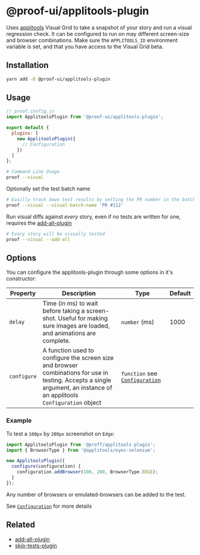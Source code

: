 # @proof-ui/applitools-plugin

Uses [applitools](https://applitools.com/) Visual Grid to take a snapshot of your story and run a visual regression check.
It can be configured to run on may different screen-size and browser combinations.
Make sure the `APPLITOOLS_ID` environment variable is set, and that you have access to the Visual Grid beta.

## Installation

```bash
yarn add -D @proof-ui/applitools-plugin
```

## Usage

```javascript
// proof.config.js
import ApplitoolsPlugin from '@proof-ui/applitools-plugin';

export default {
  plugins: [
    new ApplitoolsPlugin({
      // Configuration
    })
  ]
};
```

```bash
# Command Line Usage
proof --visual
```

Optionally set the test batch name

```bash
# Easilly track down test results by setting the PR number in the batch-name
proof --visual --visual-batch-name 'PR #112'
```

Run visual diffs against _every_ story, even if no tests are written for one, requires the [add-all-plugin](./add-all)

```bash
# Every story will be visually tested
proof --visual --add-all
```

## Options

You can configure the applitools-plugin through some options in it's constructor:

| Property    | Description                                                                                                                                                              | Type                                                                                                                               | Default |
| ----------- | ------------------------------------------------------------------------------------------------------------------------------------------------------------------------ | ---------------------------------------------------------------------------------------------------------------------------------- | ------- |
| `delay`     | Time (in ms) to wait before taking a screen-shot. Useful for making sure images are loaded, and animations are complete.                                                 | `number` (ms)                                                                                                                      | 1000    |
| `configure` | A function used to configure the screen size and browser combinations for use in testing. Accepts a single argument, an instance of an applitools `Configuration` object | `function` see [`Configuration`](https://applitools.com/docs/api/eyes-sdk/index-gen/class-configuration-selenium4-javascript.html) |         |

### Example

To test a `100px` by `200px` screenshot on `Edge`:

```javascript
import ApplitoolsPlugin from '@proff/applitools-plugin';
import { BrowserType } from '@applitools/eyes-selenium';

new ApplitoolsPlugin({
  configure(configuration) {
    configuration.addBrowser(100, 200, BrowserType.EDGE);
  }
});
```

Any number of browsers or emulated-browsers can be added to the test.

See [`Configuration`](https://applitools.com/docs/api/eyes-sdk/index-gen/class-configuration-selenium4-javascript.html) for more details

## Related

- [add-all-plugin](./add-all)
- [skip-tests-plugin](./skip-tests)
